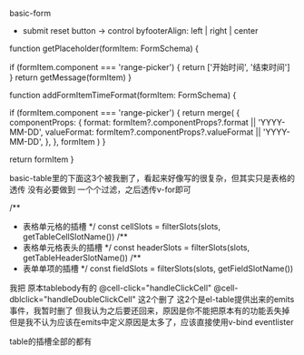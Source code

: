 basic-form

- submit reset button -> control byfooterAlign: left | right | center

function getPlaceholder(formItem: FormSchema) {

<!-- 这部分被去掉了，因为 element没有range-picker  之后要看下怎么去做 -->

if (formItem.component === 'range-picker') {
return ['开始时间', '结束时间']
}
return getMessage(formItem)
}

function addFormItemTimeFormat(formItem: FormSchema) {

<!-- 这里也是和上面一样，去掉了 因为antd有reange-cpiker element没有 -->

if (formItem.component === 'range-picker') {
return merge(
{
componentProps: {
format: formItem?.componentProps?.format || 'YYYY-MM-DD',
valueFormat: formItem?.componentProps?.valueFormat || 'YYYY-MM-DD',
},
},
formItem
)
}

return formItem
}

basic-table里的下面这3个被我删了，看起来好像写的很复杂，但其实只是表格的透传
没有必要做到 一个个过滤，之后透传v-for即可

/\*\*

- 表格单元格的插槽
  \*/
  const cellSlots = filterSlots(slots, getTableCellSlotName())
  /\*\*
- 表格单元格表头的插槽
  \*/
  const headerSlots = filterSlots(slots, getTableHeaderSlotName())
  /\*\*
- 表单单项的插槽
  \*/
  const fieldSlots = filterSlots(slots, getFieldSlotName())

我把 原本tablebody有的 @cell-click="handleClickCell"
@cell-dblclick="handleDoubleClickCell" 这2个删了 这2个是el-table提供出来的emits事件，我暂时删了
但我认为之后要还回来，原因是你不能把原本有的功能丢失掉
但是我不认为应该在emits中定义原因是太多了，应该直接使用v-bind eventlister

table的插槽全部的都有
